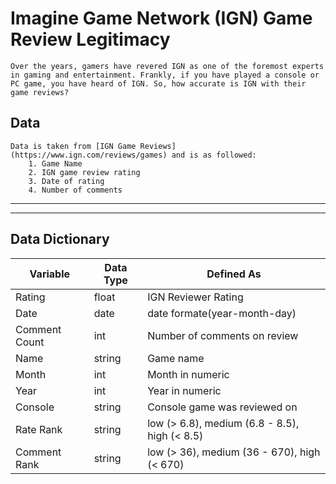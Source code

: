 # Imagine Game Network (IGN) Game Review Legitimacy

    Over the years, gamers have revered IGN as one of the foremost experts in gaming and entertainment. Frankly, if you have played a console or PC game, you have heard of IGN. So, how accurate is IGN with their game reviews?

## Data

    Data is taken from [IGN Game Reviews](https://www.ign.com/reviews/games) and is as followed: 
        1. Game Name 
        2. IGN game review rating
        3. Date of rating
        4. Number of comments 
---

---

## Data Dictionary

|Variable|Data Type|Defined As|
|--------|----------|-------|
|Rating|float|IGN Reviewer Rating|
|Date|date|date formate(year-month-day)|
|Comment Count|int|Number of comments on review|
|Name|string|Game name|
|Month|int|Month in numeric|
|Year|int|Year in numeric|
|Console|string|Console game was reviewed on|
|Rate Rank|string|low (> 6.8), medium (6.8 - 8.5), high (< 8.5)|
|Comment Rank|string|low (> 36), medium (36 - 670), high (< 670)|
